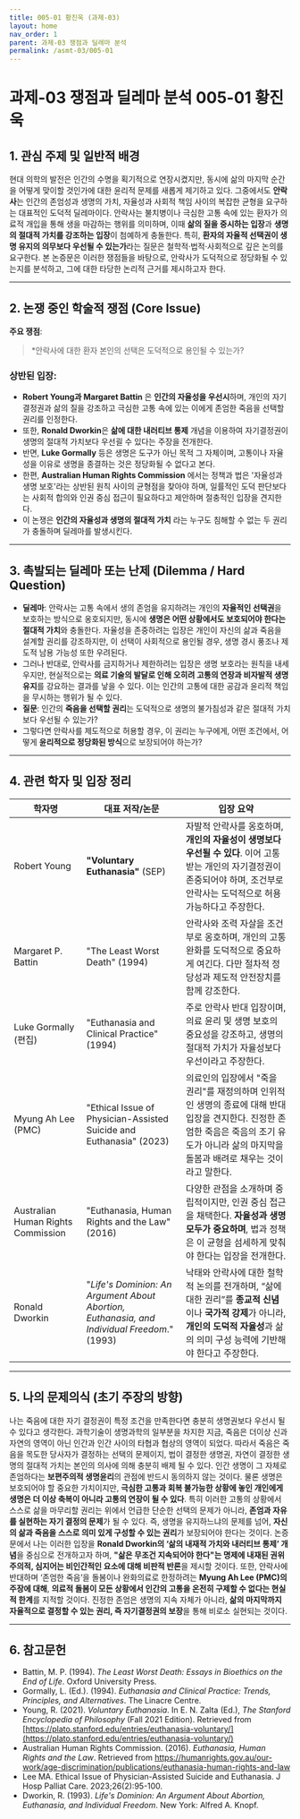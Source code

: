 ```yaml
---
title: 005-01 황진욱 (과제-03)
layout: home
nav_order: 1
parent: 과제-03 쟁점과 딜레마 분석
permalink: /asmt-03/005-01
---
```


# 과제-03 쟁점과 딜레마 분석 005-01 황진욱 

## 1. 관심 주제 및 일반적 배경

현대 의학의 발전은 인간의 수명을 획기적으로 연장시켰지만, 동시에 삶의 마지막 순간을 어떻게 맞이할 것인가에 대한 윤리적 문제를 새롭게 제기하고 있다. 그중에서도 **안락사**는 인간의 존엄성과 생명의 가치, 자율성과 사회적 책임 사이의 복잡한 균형을 요구하는 대표적인 도덕적 딜레마이다. 안락사는 불치병이나 극심한 고통 속에 있는 환자가 의료적 개입을 통해 생을 마감하는 행위를 의미하며, 이때 **삶의 질을 중시하는 입장**과 **생명의 절대적 가치를 강조하는 입장**이 첨예하게 충돌한다. 특히, **환자의 자율적 선택권이 생명 유지의 의무보다 우선될 수 있는가**라는 질문은 철학적·법적·사회적으로 깊은 논의를 요구한다. 본 논증문은 이러한 쟁점들을 바탕으로, 안락사가 도덕적으로 정당화될 수 있는지를 분석하고, 그에 대한 타당한 논리적 근거를 제시하고자 한다.

---

## 2. 논쟁 중인 학술적 쟁점 (Core Issue)

**주요 쟁점**:  
> *안락사에 대한 환자 본인의 선택은 도덕적으로 용인될 수 있는가?
### 상반된 입장:
- **Robert Young과 Margaret Battin** 은 **인간의 자율성을 우선시**하며, 개인의 자기결정권과 삶의 질을 강조하고 극심한 고통 속에 있는 이에게 존엄한 죽음을 선택할 권리를 인정한다.
- 또한, **Ronald Dworkin**은 **삶에 대한 내러티브 통제** 개념을 이용하여 자기결정권이 생명의 절대적 가치보다 우선괼 수 있다는 주장을 전개한다.
- 반면, **Luke Gormally** 등은 생명은 도구가 아닌 목적 그 자체이며, 고통이나 자율성을 이유로 생명을 종결하는 것은 정당화될 수 없다고 본다.
- 한편, **Australian Human Rights Commission** 에서는 정책과 법은 '자율성과 생명 보호'라는 상반된 원칙 사이의 균형점을 찾아야 하며, 일률적인 도덕 판단보다는 사회적 합의와 인권 중심 접근이 필요하다고 제안하며 절충적인 입장을 견지한다.
- 이 논쟁은 **인간의 자율성과 생명의 절대적 가치** 라는 누구도 침해할 수 없는 두 권리가 충돌하며 딜레마를 발생시킨다.

---

## 3. 촉발되는 딜레마 또는 난제 (Dilemma / Hard Question)

- **딜레마**: 안락사는 고통 속에서 생의 존엄을 유지하려는 개인의 **자율적인 선택권**을 보호하는 방식으로 옹호되지만, 동시에 **생명은 어떤 상황에서도 보호되어야 한다는 절대적 가치**와 충돌한다. 자율성을 존중하려는 입장은 개인이 자신의 삶과 죽음을 설계할 권리를 강조하지만, 이 선택이 사회적으로 용인될 경우, 생명 경시 풍조나 제도적 남용 가능성 또한 우려된다.
- 그러나 반대로, 안락사를 금지하거나 제한하려는 입장은 생명 보호라는 원칙을 내세우지만, 현실적으로는 **의료 기술의 발달로 인해 오히려 고통의 연장과 비자발적 생명 유지**를 강요하는 결과를 낳을 수 있다. 이는 인간의 고통에 대한 공감과 윤리적 책임을 무시하는 행위가 될 수 있다.
- **질문**: 인간의 **죽음을 선택할 권리**는 도덕적으로 생명의 불가침성과 같은 절대적 가치보다 우선될 수 있는가?
- 그렇다면 안락사를 제도적으로 허용할 경우, 이 권리는 누구에게, 어떤 조건에서, 어떻게 **윤리적으로 정당화된 방식**으로 보장되어야 하는가?

---

## 4. 관련 학자 및 입장 정리

| 학자명                                | 대표 저작/논문                                                                                    | 입장 요약                                                                                                            |
| ---------------------------------- | ------------------------------------------------------------------------------------------- | ---------------------------------------------------------------------------------------------------------------- |
| Robert Young                       | **"Voluntary Euthanasia"** (SEP)                                                            | 자발적 안락사를 옹호하며, **개인의 자율성이 생명보다 우선될 수 있다**. 이어 고통받는 개인의 자기결정권이 존중되어야 하며, 조건부로 안락사는 도덕적으로 허용 가능하다고 주장한다.           |
| Margaret P. Battin                 | "The Least Worst Death" (1994)                                                              | 안락사와 조력 자살을 조건부로 옹호하며, 개인의 고통 완화를 도덕적으로 중요하게 여긴다. 다만 절차적 정당성과 제도적 안전장치를 함께 강조한다.                                 |
| Luke Gormally (편집)                 | "Euthanasia and Clinical Practice" (1994)                                                   | 주로 안락사 반대 입장이며, 의료 윤리 및 생명 보호의 중요성을 강조하고, 생명의 절대적 가치가 자율성보다 우선이라고 주장한다.                                          |
| Myung Ah Lee (PMC)                 | "Ethical Issue of Physician-Assisted Suicide and Euthanasia" (2023)                         | 의료인의 입장에서 "죽을 권리"를 재정의하며 인위적인 생명의 종료에 대해 반대 입장을 견지한다. 진정한 존엄한 죽음은 죽음의 조기 유도가 아니라 삶의 마지막을 돌봄과 배려로 채우는 것이라고 말한다.   |
| Australian Human Rights Commission | "Euthanasia, Human Rights and the Law" (2016)                                               | 다양한 관점을 소개하며 중립적이지만, 인권 중심 접근을 채택한다. **자율성과 생명 모두가 중요하며**, 법과 정책은 이 균형을 섬세하게 맞춰야 한다는 입장을 전개한다.                   |
| Ronald Dworkin                     | "_Life's Dominion: An Argument About Abortion, Euthanasia, and Individual Freedom_." (1993) | 낙태와 안락사에 대한 철학적 논의를 전개하며, “삶에 대한 권리”를 **종교적 신념**이나 **국가적 강제**가 아니라, **개인의 도덕적 자율성**과 삶의 의미 구성 능력에 기반해야 한다고 주장한다. |

---

## 5. 나의 문제의식 (초기 주장의 방향)

나는 죽음에 대한 자기 결정권이 특정 조건을 만족한다면 충분히 생명권보다 우선시 될 수 있다고 생각한다. 과학기술이 생명과학의 일부분을 차지한 지금, 죽음은 더이상 신과 자연의 영역이 아닌 인간과 인간 사이의 타협과 협상의 영역이 되었다. 따라서 죽음은 죽음을 목도한 당사자가 결정하는 선택의 문제이지, 법이 결정한 생명권, 자연이 결정한 생명의 절대적 가치는 본인의 의사에 의해 충분히  배제 될 수 있다. 인간 생명이 그 자체로 존엄하다는 **보편주의적 생명윤리**의 관점에 반드시 동의하지 않는 것이다. 물론 생명은 보호되어야 할 중요한 가치이지만, **극심한 고통과 회복 불가능한 상황에 놓인 개인에게 생명은 더 이상 축복이 아니라 고통의 연장이 될 수 있다**. 특히 이러한 고통의 상황에서 스스로 삶을 마무리할 권리는 위에서 언급한 단순한 선택의 문제가 아니라, **존엄과 자유를 실현하는 자기 결정의 문제**가 될 수 있다. 즉, 생명을 유지하느냐의 문제를 넘어, **자신의 삶과 죽음을 스스로 의미 있게 구성할 수 있는 권리**가 보장되어야 한다는 것이다. 논증문에서 나는 이러한 입장을 **Ronald Dworkin의 ‘삶의 내재적 가치와 내러티브 통제’ 개념**을 중심으로 전개하고자 하며, **"삶은 무조건 지속되어야 한다"는 명제에 내재된 권위주의적, 심지어는 비인간적인 요소에 대해 비판적 반론**을 제시할 것이다. 또한, 안락사에 반대하며 ‘존엄한 죽음’을 돌봄이나 완화의료로 한정하려는 **Myung Ah Lee (PMC)의 주장에 대해**, **의료적 돌봄이 모든 상황에서 인간의 고통을 온전히 구제할 수 없다는 현실적 한계**를 지적할 것이다. 진정한 존엄은 생명의 지속 자체가 아니라, **삶의 마지막까지 자율적으로 결정할 수 있는 권리, 즉 자기결정권의 보장**을 통해 비로소 실현되는 것이다. 

---

## 6. 참고문헌

- Battin, M. P. (1994). _The Least Worst Death: Essays in Bioethics on the End of Life_. Oxford University Press.
- Gormally, L. (Ed.). (1994). _Euthanasia and Clinical Practice: Trends, Principles, and Alternatives_. The Linacre Centre.
- Young, R. (2021). _Voluntary Euthanasia_. In E. N. Zalta (Ed.), _The Stanford Encyclopedia of Philosophy_ (Fall 2021 Edition). Retrieved from [https://plato.stanford.edu/entries/euthanasia-voluntary/](https://plato.stanford.edu/entries/euthanasia-voluntary/)
- Australian Human Rights Commission. (2016). _Euthanasia, Human Rights and the Law_. Retrieved from https://humanrights.gov.au/our-work/age-discrimination/publications/euthanasia-human-rights-and-law
- Lee MA. Ethical Issue of Physician-Assisted Suicide and Euthanasia. J Hosp Palliat Care. 2023;26(2):95-100.
- Dworkin, R. (1993). _Life's Dominion: An Argument About Abortion, Euthanasia, and Individual Freedom_. New York: Alfred A. Knopf.

